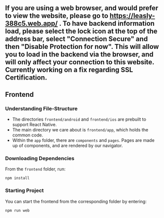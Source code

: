 ## If you are using a web browser, and would prefer to view the website, please go to https://leasly-388c5.web.app/ . To have backend information load, please select the lock icon at the top of the address bar, select "Connection Secure" and then "Disable Protection for now". This will allow you to load in the backend via the browser, and will only affect your connection to this website. Currently working on a fix regarding SSL Certification.


## Frontend

### Understanding File-Structure
- The directories `frontend/android` and `frontend/ios` are prebuilt to support React Native.
- The main directory we care about is `frontend/app`, which holds the common code.
- Within the `app` folder, there are `components` and `pages`. Pages are made up of components, 
  and are rendered by our navigator.

### Downloading Dependencies
From the `frontend` folder, run:
```
npm install
```

### Starting Project
You can start the frontend from the corresponding folder by entering:
```
npm run web
```

